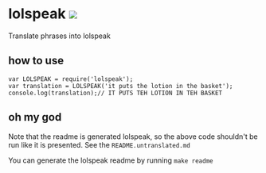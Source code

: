 # lolspeak [![](https://travis-ci.org/matthewhadley/lolspeak.svg)](https://travis-ci.org/matthewhadley/lolspeak)

Translate phrases into lolspeak

## how to use

    var LOLSPEAK = require('lolspeak');
    var translation = LOLSPEAK('it puts the lotion in the basket');
    console.log(translation);// IT PUTS TEH LOTION IN TEH BASKET

## oh my god

Note that the readme is generated lolspeak, so the above code
shouldn't be run like it is presented. See the `README.untranslated.md`

You can generate the lolspeak readme by running `make readme`
